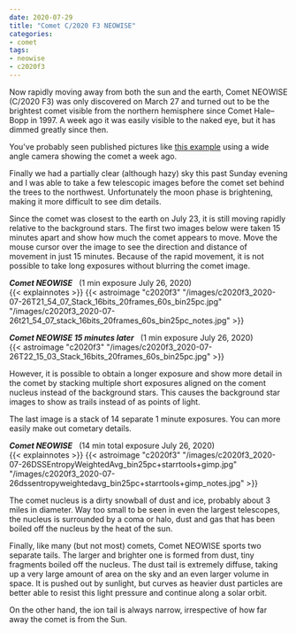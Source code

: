 ```yaml
---
date: 2020-07-29
title: "Comet C/2020 F3 NEOWISE"
categories:
- comet
tags:
- neowise
- c2020f3
---
```

Now rapidly moving away from both the sun and the earth, Comet NEOWISE (C/2020 F3) was only discovered on March 27 and turned out to be the brightest comet visible from the northern hemisphere since Comet Hale–Bopp in 1997. A week ago it was easily visible to the naked eye, but it has dimmed greatly since then.


<!--more-->
You've probably seen published pictures like [this example](https://apod.nasa.gov/apod/ap200724.html) using a wide angle camera showing the comet a week ago.

Finally we had a partially clear (although hazy) sky this past Sunday evening and I was able to take a few telescopic images before the comet set behind the trees to the northwest. Unfortunately the moon phase is brightening, making it more difficult to see dim details.

Since the comet was closest to the earth on July 23, it is still moving rapidly relative to the  background stars.   The first two images below were taken 15 minutes apart and show how much the comet appears to move. Move the mouse cursor over the image to see the direction and distance of movement in just 15 minutes. Because of the rapid movement, it is not possible to take long exposures without blurring the comet image.

_**Comet NEOWISE**_&nbsp;&nbsp; (1 min exposure July 26, 2020)<br>
{{< explainnotes >}}
{{< astroimage "c2020f3" "/images/c2020f3_2020-07-26T21_54_07_Stack_16bits_20frames_60s_bin25pc.jpg" "/images/c2020f3_2020-07-26t21_54_07_stack_16bits_20frames_60s_bin25pc_notes.jpg" >}}

_**Comet NEOWISE 15 minutes later**_&nbsp;&nbsp; (1 min exposure July 26, 2020)<br>
{{< astroimage "c2020f3" "/images/c2020f3_2020-07-26T22_15_03_Stack_16bits_20frames_60s_bin25pc.jpg" >}}

However, it is possible to obtain a longer exposure and show more detail in the comet by stacking multiple short exposures aligned on the coment nucleus instead of the background stars.  This causes the background star images to show as trails instead of as points of light.

The last image is a stack of 14 separate 1 minute exposures.  You can more easily make out cometary details.  

_**Comet NEOWISE**_&nbsp;&nbsp; (14 min total exposure July 26, 2020)<br>
{{< explainnotes >}}
{{< astroimage "c2020f3" "/images/c2020f3_2020-07-26DSSEntropyWeightedAvg_bin25pc+starrtools+gimp.jpg" "/images/c2020f3_2020-07-26dssentropyweightedavg_bin25pc+starrtools+gimp_notes.jpg" >}}

The comet nucleus is a dirty snowball of dust and ice, probably about 3 miles in diameter.  Way too small to be seen in even the largest telescopes, the nucleus is surrounded by a coma or halo, dust and gas that has been boiled off the nucleus by the heat of the sun.

Finally, like many (but not most) comets, Comet NEOWISE sports two separate tails. The larger and brighter one is formed from dust, tiny fragments boiled off the nucleus. The dust tail is extremely diffuse, taking up a very large amount of area on the sky and an even larger volume in space. It is pushed out by sunlight, but curves as heavier dust particles are better able to resist this light pressure and continue along a solar orbit. 

On the other hand, the ion tail is always narrow, irrespective of how far away the comet is from the Sun. 

